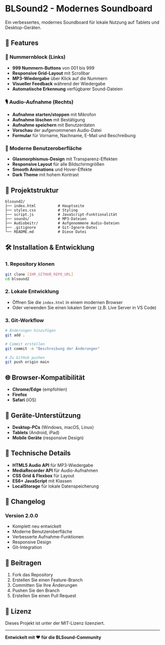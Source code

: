 # BLSound2 - Modernes Soundboard

Ein verbessertes, modernes Soundboard für lokale Nutzung auf Tablets und Desktop-Geräten.

## 🚀 Features

### 🎵 Nummernblock (Links)
- **999 Nummern-Buttons** von 001 bis 999
- **Responsive Grid-Layout** mit Scrollbar
- **MP3-Wiedergabe** über Klick auf die Nummern
- **Visueller Feedback** während der Wiedergabe
- **Automatische Erkennung** verfügbarer Sound-Dateien

### 🎙️ Audio-Aufnahme (Rechts)
- **Aufnahme starten/stoppen** mit Mikrofon
- **Aufnahme löschen** mit Bestätigung
- **Aufnahme speichern** mit Benutzerdaten
- **Vorschau** der aufgenommenen Audio-Datei
- **Formular** für Vorname, Nachname, E-Mail und Beschreibung

### 🎨 Moderne Benutzeroberfläche
- **Glasmorphismus-Design** mit Transparenz-Effekten
- **Responsive Layout** für alle Bildschirmgrößen
- **Smooth Animations** und Hover-Effekte
- **Dark Theme** mit hohem Kontrast

## 📁 Projektstruktur

```
blsound2/
├── index.html          # Hauptseite
├── styles.css          # Styling
├── script.js           # JavaScript-Funktionalität
├── sounds/             # MP3-Dateien
├── Audiobeitr/         # Aufgenommene Audio-Dateien
├── .gitignore          # Git-Ignore-Datei
└── README.md           # Diese Datei
```

## 🛠️ Installation & Entwicklung

### 1. Repository klonen
```bash
git clone [IHR_GITHUB_REPO_URL]
cd blsound2
```

### 2. Lokale Entwicklung
- Öffnen Sie die `index.html` in einem modernen Browser
- Oder verwenden Sie einen lokalen Server (z.B. Live Server in VS Code)

### 3. Git-Workflow
```bash
# Änderungen hinzufügen
git add .

# Commit erstellen
git commit -m "Beschreibung der Änderungen"

# Zu GitHub pushen
git push origin main
```

## 🌐 Browser-Kompatibilität

- **Chrome/Edge** (empfohlen)
- **Firefox**
- **Safari** (iOS)

## 📱 Geräte-Unterstützung

- **Desktop-PCs** (Windows, macOS, Linux)
- **Tablets** (Android, iPad)
- **Mobile Geräte** (responsive Design)

## 🔧 Technische Details

- **HTML5 Audio API** für MP3-Wiedergabe
- **MediaRecorder API** für Audio-Aufnahmen
- **CSS Grid & Flexbox** für Layout
- **ES6+ JavaScript** mit Klassen
- **LocalStorage** für lokale Datenspeicherung

## 📝 Changelog

### Version 2.0.0
- Komplett neu entwickelt
- Moderne Benutzeroberfläche
- Verbesserte Aufnahme-Funktionen
- Responsive Design
- Git-Integration

## 🤝 Beitragen

1. Fork das Repository
2. Erstellen Sie einen Feature-Branch
3. Committen Sie Ihre Änderungen
4. Pushen Sie den Branch
5. Erstellen Sie einen Pull Request

## 📄 Lizenz

Dieses Projekt ist unter der MIT-Lizenz lizenziert.

---

**Entwickelt mit ❤️ für die BLSound-Community**
